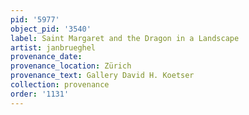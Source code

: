 ```yaml
---
pid: '5977'
object_pid: '3540'
label: Saint Margaret and the Dragon in a Landscape
artist: janbrueghel
provenance_date:
provenance_location: Zürich
provenance_text: Gallery David H. Koetser
collection: provenance
order: '1131'
---
```

